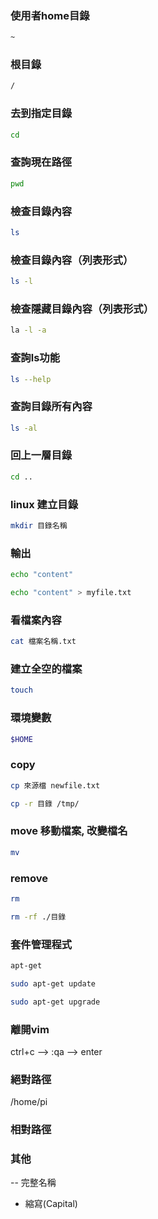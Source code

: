 ### 使用者home目錄
```bash
~
```
### 根目錄
```bash
/
```
### 去到指定目錄
```bash
cd
```
### 查詢現在路徑
```bash
pwd
```
### 檢查目錄內容
```bash
ls
```
### 檢查目錄內容（列表形式）
```bash
ls -l
```
### 檢查隱藏目錄內容（列表形式）
```bash
la -l -a
```
### 查詢ls功能
```bash
ls --help
```
### 查詢目錄所有內容
```bash
ls -al
```
### 回上一層目錄
```bash
cd ..
```
### linux 建立目錄
```bash
mkdir 目錄名稱
```
### 輸出
```bash
echo "content"
```
```bash
echo "content" > myfile.txt
```
### 看檔案內容
```bash
cat 檔案名稱.txt
```
### 建立全空的檔案
```bash
touch
```
### 環境變數
```bash
$HOME
```
### copy 
```bash
cp 來源檔 newfile.txt
```
```bash
cp -r 目錄 /tmp/
```
### move 移動檔案, 改變檔名
```bash
mv
```
### remove 
```bash
rm 
```
```bash
rm -rf ./目錄
```
### 套件管理程式
```bash
apt-get
```
```bash
sudo apt-get update 
```
```bash
sudo apt-get upgrade
```



### 離開vim
ctrl+c --> :qa --> enter

### 絕對路徑 
/home/pi
### 相對路徑
### 其他
-- 完整名稱
- 縮寫(Capital)



